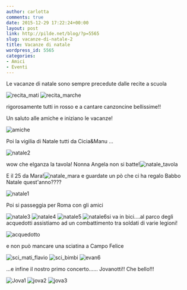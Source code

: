 ```yaml
---
author: carlotta
comments: true
date: 2015-12-29 17:22:24+00:00
layout: post
link: http://pilde.net/blog/?p=5565
slug: vacanze-di-natale-2
title: Vacanze di natale
wordpress_id: 5565
categories:
- Amici
- Eventi
---
```


Le vacanze di natale sono sempre precedute dalle recite a scuola

![recita_mati](http://pilde.net/blog/wp-content/uploads/2016/03/recita_mati.jpg) ![recita_marche](http://pilde.net/blog/wp-content/uploads/2016/03/recita_marche.jpg)

rigorosamente tutti in rosso e a cantare canzoncine bellissime!!

Un saluto alle amiche e iniziano le vacanze!

![amiche](http://pilde.net/blog/wp-content/uploads/2015/12/amiche.png)

Poi la vigilia di Natale tutti da Cicia&Manu ...

![natale2](http://pilde.net/blog/wp-content/uploads/2016/03/natale2.jpg)

wow che elganza la tavola! Nonna Angela non si batte!![natale_tavola](http://pilde.net/blog/wp-content/uploads/2016/03/natale_tavola.jpg)

E il 25 da Mara!![natale_mara](http://pilde.net/blog/wp-content/uploads/2016/03/natale_mara.jpg) e guardate un pò che ci ha regalo Babbo Natale quest'anno????

![natale1](http://pilde.net/blog/wp-content/uploads/2016/03/natale1.jpg)

Poi si passeggia per Roma con gli amici

![natale3](http://pilde.net/blog/wp-content/uploads/2016/03/natale3.jpg) ![natale4](http://pilde.net/blog/wp-content/uploads/2016/03/natale4.jpg) ![natale5](http://pilde.net/blog/wp-content/uploads/2016/03/natale5.jpg) ![natale6](http://pilde.net/blog/wp-content/uploads/2016/03/natale6.jpg)si va in bici....al parco degli acquedotti assistiamo ad un combattimento tra soldati di varie legioni!

![acquedotto](http://pilde.net/blog/wp-content/uploads/2016/03/acquedotto.png)

e non può mancare una sciatina a Campo Felice

![sci_mati_flavio](http://pilde.net/blog/wp-content/uploads/2016/03/sci_mati_flavio.jpg) ![sci_bimbi](http://pilde.net/blog/wp-content/uploads/2016/03/sci_bimbi.jpg) ![evan6](http://pilde.net/blog/wp-content/uploads/2016/03/evan6.jpg)

...e infine il nostro primo concerto...... Jovanotti!! Che bello!!!

![Jova1](http://pilde.net/blog/wp-content/uploads/2015/12/Jova1.jpg) ![jova2](http://pilde.net/blog/wp-content/uploads/2015/12/jova2.jpg) ![jova3](http://pilde.net/blog/wp-content/uploads/2015/12/jova3.jpg)
